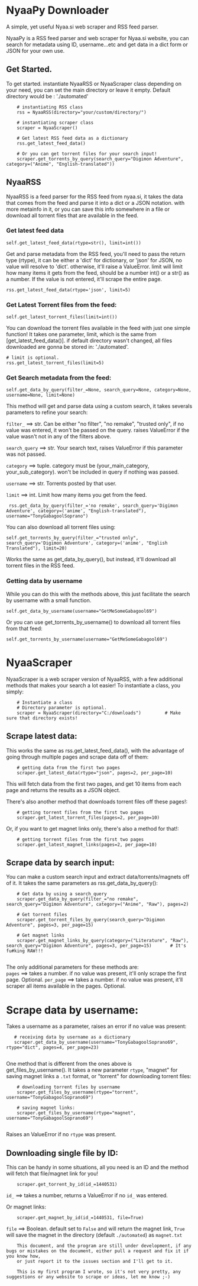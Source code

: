 ﻿# NyaaPy Downloader
A simple, yet useful Nyaa.si web scraper and RSS feed parser.

NyaaPy is a RSS feed parser and web scraper for Nyaa.si website, you can search for metadata using ID, username...etc
and get data in a dict form or JSON for your own use.

## Get Started.

To get started. instantiate NyaaRSS or NyaaScraper class depending on your need, you can set the main directory or leave it empty. Default directory would be : './automated'

```
    # instantiating RSS class
    rss = NyaaRSS(directory="your/custom/directory/")

    # instantiating scraper class
    scraper = NyaaScraper()

    # Get latest RSS feed data as a dictionary
    rss.get_latest_feed_data()

    # Or you can get torrent files for your search input!
    scraper.get_torrents_by_query(search_query="Digimon Adventure", category=("Anime", "English-translated"))
```

## NyaaRSS

NyaaRSS is a feed parser for the RSS feed from nyaa.si, it takes the data that comes from the feed and parse it into a dict or
a JSON notation. with more metainfo in it, or you can save this info somewhere in a file or download  all torrent files that are available in the feed.

### Get latest feed data

``` self.get_latest_feed_data(rtype=str(), limit=int()) ```

Get and parse metadata from the RSS feed, you'll need to pass the return type (rtype), it can be either a 'dict' for dictionary, or 'json' for JSON, no value will resolve to 'dict'. otherwise, it'll raise a ValueError. limit will limit how many items it gets from the feed, should be a number int() or a str() as a number. If the value is not entered, it'll scrape the entire page.

``` rss.get_latest_feed_data(rtype='json', limit=5) ```

### Get Latest Torrent files from the feed:

``` self.get_latest_torrent_files(limit=int()) ```

You can download the torrent files available in the feed with just one simple function! It takes one parameter, limit, which is
the same from [get_latest_feed_data()]. if default directory wasn't changed, all files downloaded are gonna be stored in: './automated'.
```
# limit is optional.
rss.get_latest_torrent_files(limit=5)
```

### Get Search metadata from the feed:

``` self.get_data_by_query(filter_=None, search_query=None, category=None, username=None, limit=None) ```

This method will get and parse data using a custom search, it takes severals parameters to refine your search: <br />

```filter_``` ==> str. Can be either "no filter", "no remake", "trusted only", if no value was entered, it won't be passed on the query. raises ValueError if the value wasn't not in any of the filters above.<br />

```search_query``` ==> str. Your search text, raises ValueError if this parameter was not passed.<br />

```category``` ==> tuple. category must be (your_main_category, your_sub_category). won't be included in query if nothing was passed.<br />

```username``` ==> str. Torrents posted by that user.<br />

```limit``` ==> int. Limit how many items you get from the feed.<br />

``` rss.get_data_by_query(filter_='no remake', search_query='Digimon Adventure', category=('anime', "English-translated"), username="TonyGabagoolSoprano")```

You can also download all torrent files using:

``` self.get_torrents_by_query(filter_="trusted only", search_query='Digimon Adventure', category=('anime', "English Translated"), limit=20) ```

Works the same as get_data_by_query(), but instead, it'll download all torrent files in the RSS feed.


### Getting data by username

While you can do this with the methods above, this just facilitate the search by username with a small function.

``` self.get_data_by_username(username="GetMeSomeGabagool69") ```

Or you can use get_torrents_by_username() to download all torrent files from that feed:

``` self.get_torrents_by_username(username="GetMeSomeGabagool69") ```


# NyaaScraper

NyaaScraper is a web scraper version of NyaaRSS, with a few additional methods that makes your search a lot easier! To instantiate a class, you simply:

```
    # Instantiate a class
    # Directory parameter is optional.
    scraper = NyaaScraper(directory="C:/downloads")         # Make sure that directory exists!

```

## Scrape latest data:

This works the same as rss.get_latest_feed_data(), with the advantage of going through multiple pages and scrape data off of them:

``` 
    # getting data from the first two pages
    scraper.get_latest_data(rtype="json", pages=2, per_page=10)
```
This will fetch data from the first two pages, and get 10 items from each page and returns the results as a JSON object.

There's also another method that downloads torrent files off these pages!:

``` 
    # getting torrent files from the first two pages
    scraper.get_latest_torrent_files(pages=2, per_page=10)
```

Or, if you want to get magnet links only, there's also a method for that!:

``` 
    # getting torrent files from the first two pages
    scraper.get_latest_magnet_links(pages=2, per_page=10)
```

## Scrape data by search input:

You can make a custom search input and extract data/torrents/magnets off of it. It takes the same parameters as rss.get_data_by_query():

``` 
    # Get data by using a search_query
    scraper.get_data_by_query(filter_="no remake", search_query="Digimon Adventure", category=("Anime", "Raw"), pages=2)
    
    # Get torrent files
    scraper.get_torrent_files_by_query(search_query="Digimon Adventure", pages=3, per_page=15)
    
    # Get magnet links
    scraper.get_magnet_links_by_query(category=("Literature", "Raw"), search_query="Digimon Adventure", pages=3, per_page=15)       # It's fu#king RAW!!!
    
```
The only additional parameters for these methods are: <br />
``` pages ```       ==> takes a number. if no value was present, it'll only scrape the first page. Optional.
``` per_page ```    ==> takes a number. if no value was present, it'll scraper all items available in the pages. Optional.

# Scrape data by username:

Takes a username as a parameter, raises an error if no value was present:
```
   # receiving data by username as a dictionary
   scraper.get_data_by_username(username="TonyGabagoolSoprano69", rtype="dict", pages=4, per_page=23) 
   
```

One method that is different from the ones above is get_files_by_username(). It takes a new parameter ```rtype```, "magnet" for saving magnet links a ```.txt``` format, or "torrent" for downloading torrent files:

```
    # downloading torrent files by username
    scraper.get_files_by_username(rtype="torrent", username="TonyGabagoolSoprano69")
    
    # saving magnet links:
    scraper.get_files_by_username(rtype="magnet", username="TonyGabagoolSoprano69")
    
```
Raises an ValueError if no ```rtype``` was present.


## Downloading single file by ID:
This can be handy in some situations, all you need is an ID and the method will fetch that file/magnet link for you!

```
    scraper.get_torrent_by_id(id_=1440531)
```

```id_```       ==> takes a number, returns a ValueError if no ```id_``` was entered.

Or magnet links:

```
    scraper.get_magnet_by_id(id_=1440531, file=True)
```

``` file ```    ==> Boolean. default set to ``` False ``` and will return the magnet link, ``` True ``` will save the magnet in the directory (default ``` ./automated ```) as ``` magnet.txt ```

``` 
    This document, and the program are still under development, if any bugs or mistakes on the document, either pull a request and fix it if you know how,
    or just report it to the issues section and I'll get to it.
    
    This is my first program I wrote, so it's not very pretty, any suggestions or any website to scrape or ideas, let me know ;-)
  
```

